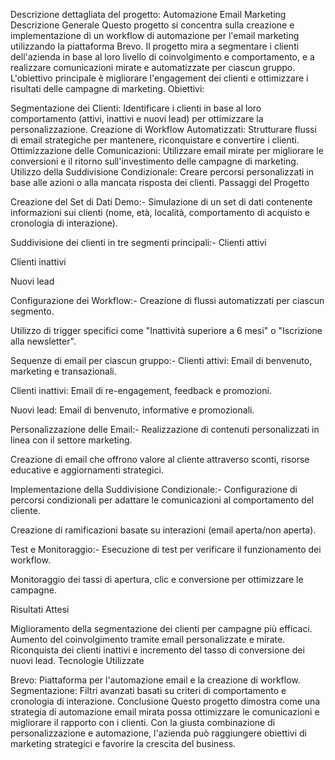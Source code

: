 Descrizione dettagliata del progetto: Automazione Email Marketing Descrizione Generale Questo progetto si concentra sulla creazione e implementazione di un workflow di automazione per l'email marketing utilizzando la piattaforma Brevo. Il progetto mira a segmentare i clienti dell'azienda in base al loro livello di coinvolgimento e comportamento, e a realizzare comunicazioni mirate e automatizzate per ciascun gruppo. L'obiettivo principale è migliorare l'engagement dei clienti e ottimizzare i risultati delle campagne di marketing. Obiettivi:

Segmentazione dei Clienti: Identificare i clienti in base al loro comportamento (attivi, inattivi e nuovi lead) per ottimizzare la personalizzazione.
Creazione di Workflow Automatizzati: Strutturare flussi di email strategiche per mantenere, riconquistare e convertire i clienti.
Ottimizzazione delle Comunicazioni: Utilizzare email mirate per migliorare le conversioni e il ritorno sull'investimento delle campagne di marketing.
Utilizzo della Suddivisione Condizionale: Creare percorsi personalizzati in base alle azioni o alla mancata risposta dei clienti.
Passaggi del Progetto

Creazione del Set di Dati Demo:- Simulazione di un set di dati contenente informazioni sui clienti (nome, età, località, comportamento di acquisto e cronologia di interazione).

Suddivisione dei clienti in tre segmenti principali:- Clienti attivi

Clienti inattivi

Nuovi lead

Configurazione dei Workflow:- Creazione di flussi automatizzati per ciascun segmento.

Utilizzo di trigger specifici come "Inattività superiore a 6 mesi" o "Iscrizione alla newsletter".

Sequenze di email per ciascun gruppo:- Clienti attivi: Email di benvenuto, marketing e transazionali.

Clienti inattivi: Email di re-engagement, feedback e promozioni.

Nuovi lead: Email di benvenuto, informative e promozionali.

Personalizzazione delle Email:- Realizzazione di contenuti personalizzati in linea con il settore marketing.

Creazione di email che offrono valore al cliente attraverso sconti, risorse educative e aggiornamenti strategici.

Implementazione della Suddivisione Condizionale:- Configurazione di percorsi condizionali per adattare le comunicazioni al comportamento del cliente.

Creazione di ramificazioni basate su interazioni (email aperta/non aperta).

Test e Monitoraggio:- Esecuzione di test per verificare il funzionamento dei workflow.

Monitoraggio dei tassi di apertura, clic e conversione per ottimizzare le campagne.

Risultati Attesi

Miglioramento della segmentazione dei clienti per campagne più efficaci.
Aumento del coinvolgimento tramite email personalizzate e mirate.
Riconquista dei clienti inattivi e incremento del tasso di conversione dei nuovi lead.
Tecnologie Utilizzate

Brevo: Piattaforma per l'automazione email e la creazione di workflow.
Segmentazione: Filtri avanzati basati su criteri di comportamento e cronologia di interazione.
Conclusione Questo progetto dimostra come una strategia di automazione email mirata possa ottimizzare le comunicazioni e migliorare il rapporto con i clienti. Con la giusta combinazione di personalizzazione e automazione, l'azienda può raggiungere obiettivi di marketing strategici e favorire la crescita del business.
